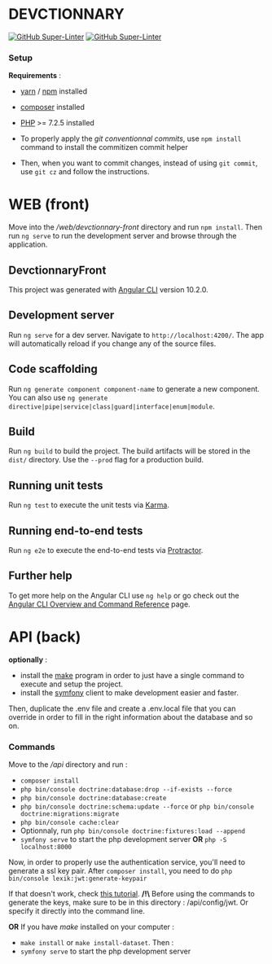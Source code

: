 # DEVCTIONNARY

[![GitHub Super-Linter](https://github.com/JeremyGendre/devctionnary/workflows/PHP%20Lint/badge.svg)](https://github.com/marketplace/actions/super-linter)
[![GitHub Super-Linter](https://github.com/JeremyGendre/devctionnary/workflows/JS%20Lint/badge.svg)](https://github.com/marketplace/actions/super-linter)

### Setup

**Requirements** :
- [yarn](https://classic.yarnpkg.com/en/docs/install#windows-stable) / [npm](https://www.npmjs.com/get-npm) installed 
- [composer](https://getcomposer.org/download/) installed
- [PHP](https://www.php.net/manual/fr/install.php) >= 7.2.5 installed


- To properly apply the *git conventionnal commits*, use `npm install` command to install the commitizen commit helper
- Then, when you want to commit changes, instead of using `git commit`, use `git cz` and follow the instructions.
 
# WEB (front)

Move into the */web/devctionnary-front* directory and run `npm install`.
Then run `ng serve` to run the development server and browse through the application.

## DevctionnaryFront

This project was generated with [Angular CLI](https://github.com/angular/angular-cli) version 10.2.0.

## Development server

Run `ng serve` for a dev server. Navigate to `http://localhost:4200/`. The app will automatically reload if you change any of the source files.

## Code scaffolding

Run `ng generate component component-name` to generate a new component. You can also use `ng generate directive|pipe|service|class|guard|interface|enum|module`.

## Build

Run `ng build` to build the project. The build artifacts will be stored in the `dist/` directory. Use the `--prod` flag for a production build.

## Running unit tests

Run `ng test` to execute the unit tests via [Karma](https://karma-runner.github.io).

## Running end-to-end tests

Run `ng e2e` to execute the end-to-end tests via [Protractor](http://www.protractortest.org/).

## Further help

To get more help on the Angular CLI use `ng help` or go check out the [Angular CLI Overview and Command Reference](https://angular.io/cli) page.


# API (back)

**optionally** :
- install the [make](http://gnuwin32.sourceforge.net/packages/make.htm) program in order to just have a single command to execute and setup the project.
- install the [symfony](https://symfony.com/download) client to make development easier and faster.

Then, duplicate the .env file and create a .env.local file that you can override in order to fill in the right information about the database and so on.

### Commands

Move to the */api* directory and run :

- `composer install`
- `php bin/console doctrine:database:drop --if-exists --force`
- `php bin/console doctrine:database:create`
- `php bin/console doctrine:schema:update --force` or `php bin/console doctrine:migrations:migrate`
- `php bin/console cache:clear`
- Optionnaly, run `php bin/console doctrine:fixtures:load --append` 
- `symfony serve` to start the php development server **OR** `php -S localhost:8000`

Now, in order to properly use the authentication service, you'll need to generate a ssl key pair.
After `composer install`, you need to do `php bin/console lexik:jwt:generate-keypair`

If that doesn't work, check [this tutorial](https://developers.yubico.com/PIV/Guides/Generating_keys_using_OpenSSL.html).
**/!\\** Before using the commands to generate the keys, make sure to be in this directory : /api/config/jwt. Or specify it directly into the command line.

**OR** If you have *make* installed on your computer :
- `make install` or `make install-dataset`. Then :
- `symfony serve` to start the php development server
